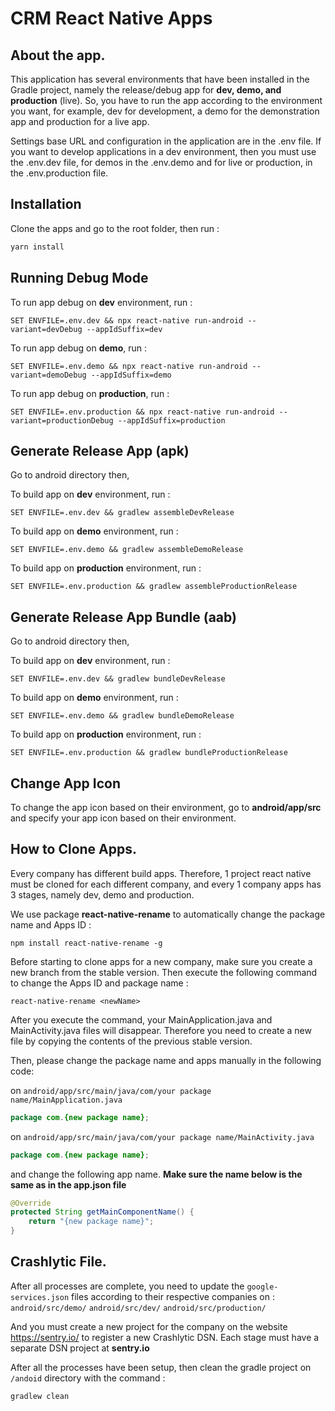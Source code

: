 # CRM React Native Apps

## About the app.
This application has several environments that have been installed in the Gradle project, namely the release/debug app for **dev, demo, and production** (live). So, you have to run the app according to the environment you want, for example, dev for development, a demo for the demonstration app and production for a live app.

Settings base URL and configuration in the application are in the .env file. If you want to develop applications in a dev environment, then you must use the .env.dev file, for demos in the .env.demo and for live or production, in the .env.production file.

## Installation

Clone the apps and go to the root folder, then run :

```bash
yarn install
```

## Running Debug Mode
To run app debug on **dev** environment, run :

```
SET ENVFILE=.env.dev && npx react-native run-android --variant=devDebug --appIdSuffix=dev
```
To run app debug on **demo**, run :

```
SET ENVFILE=.env.demo && npx react-native run-android --variant=demoDebug --appIdSuffix=demo
```
To run app debug on **production**, run :

```
SET ENVFILE=.env.production && npx react-native run-android --variant=productionDebug --appIdSuffix=production
```

## Generate Release App (apk)
Go to android directory then,

To build app on **dev** environment, run :

```
SET ENVFILE=.env.dev && gradlew assembleDevRelease 
```
To build app on **demo** environment, run :

```
SET ENVFILE=.env.demo && gradlew assembleDemoRelease 
```
To build app on **production** environment, run :

```
SET ENVFILE=.env.production && gradlew assembleProductionRelease 
```
## Generate Release App Bundle (aab)
Go to android directory then,

To build app on **dev** environment, run :

```
SET ENVFILE=.env.dev && gradlew bundleDevRelease
```
To build app on **demo** environment, run :

```
SET ENVFILE=.env.demo && gradlew bundleDemoRelease
```
To build app on **production** environment, run :

```
SET ENVFILE=.env.production && gradlew bundleProductionRelease
```
## Change App Icon
To change the app icon based on their environment, go to **android/app/src** and specify your app icon based on their environment.

## How to Clone Apps.
Every company has different build apps. Therefore, 1 project react native must be cloned for each different company, and every 1 company apps has 3 stages, namely dev, demo and production.

We use package **react-native-rename** to automatically change the package name and Apps ID :
```
npm install react-native-rename -g
```
Before starting to clone apps for a new company, make sure you create a new branch from the stable version. Then execute the following command to change the Apps ID and package name :
```
react-native-rename <newName>
```

After you execute the command, your MainApplication.java and MainActivity.java files will disappear. Therefore you need to create a new file by copying the contents of the previous stable version.

Then, please change the package name and apps manually in the following code:
 
on ``android/app/src/main/java/com/your package name/MainApplication.java``

```java
package com.{new package name};
```
on ``android/app/src/main/java/com/your package name/MainActivity.java``

```java
package com.{new package name};
```
and change the following app name. <b>Make sure the name below is the same as in the app.json file</b>
```java
@Override
protected String getMainComponentName() {
    return "{new package name}";
}
```

## Crashlytic File.
After all processes are complete, you need to update the ``google-services.json`` files according to their respective companies on :
``` android/src/demo/ ```
``` android/src/dev/ ```
``` android/src/production/ ```

And you must create a new project for the company on the website https://sentry.io/ to register a new Crashlytic DSN. Each stage must have a separate DSN project at <b>sentry.io</b>

 After all the processes have been setup, then clean the gradle project on ```/andoid``` directory with the command :
```
gradlew clean
```
